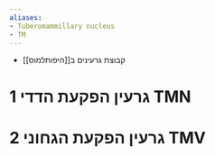 ```yaml
---
aliases:
- Tuberomammillary nucleus
- TM
---
```

- קבוצת גרעינים ב[[היפותלמוס]]
# 1	גרעין הפקעת הדדי TMN
# 2	גרעין הפקעת הגחוני TMV
